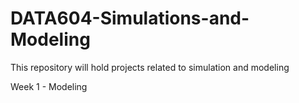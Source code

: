# DATA604-Simulations-and-Modeling

This repository will hold projects related to simulation and modeling

Week 1 - Modeling